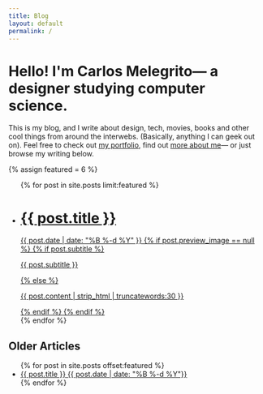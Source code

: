 ```yaml
---
title: Blog
layout: default
permalink: /
---
```

<div class="page-title container">
	<h1>Hello! I'm Carlos Melegrito— a designer studying computer science.</h1>
	<p class="page-subtitle">This is my blog, and I write about design, tech, movies, books and other cool things from around the interwebs. (Basically, anything I can geek out on). Feel free to check out <a href="/work">my portfolio</a>, find out <a href="/info">more about me</a>— or just browse my writing below.</p>

</div>
{% assign featured = 6 %}
<ul class="grid featured-posts">
	{% for post in site.posts limit:featured %}
	<li class="tile"{% if post.preview_image %} style="background-image:url({{ post.preview_image }});"{% endif %}>
		<a href="{{ post.url }}" class="meta">
			<h1>{{ post.title }}</h1>
			<time>{{ post.date | date: "%B %-d %Y" }}</time>
			{% if post.preview_image == null %}
			{% if post.subtitle %}
			<p>{{ post.subtitle }}</p>
			{% else %}
			<p>{{ post.content | strip_html | truncatewords:30 }}</p>
			{% endif %}
			{% endif %}
		</a>
	</li>
	{% endfor %}
</ul>
<section class="container">
	<h2>Older Articles</h2>
	<ul class="blogroll">
		{% for post in site.posts offset:featured %}
		<li>
			<a href="{{ post.url }}">
				<span>{{ post.title }}</span>
				<time>{{ post.date | date: "%B %-d %Y"}}</time>
			</a>
		</li>
		{% endfor %}
	</ul>
</section>